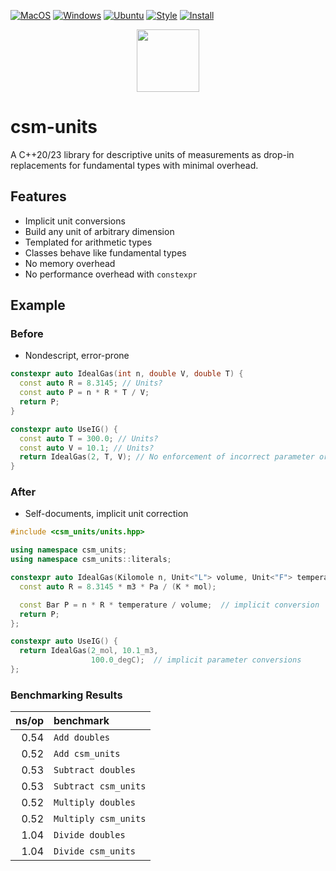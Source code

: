 [![MacOS](https://github.com/sddale/csm-units/actions/workflows/macos.yml/badge.svg)](https://github.com/sddale/csm-units/actions/workflows/macos.yml)
[![Windows](https://github.com/sddale/csm-units/actions/workflows/windows.yml/badge.svg)](https://github.com/sddale/csm-units/actions/workflows/windows.yml)
[![Ubuntu](https://github.com/sddale/csm-units/actions/workflows/ubuntu.yml/badge.svg)](https://github.com/sddale/csm-units/actions/workflows/ubuntu.yml)
[![Style](https://github.com/sddale/csm-units/actions/workflows/style.yml/badge.svg)](https://github.com/sddale/csm-units/actions/workflows/style.yml)
[![Install](https://github.com/sddale/csm-units/actions/workflows/install.yml/badge.svg)](https://github.com/sddale/csm-units/actions/workflows/install.yml)

<p align="center">
  <img src="https://www.mines.edu/wp-content/uploads/assets/logo_eee_rev_4c_r.png" height="100" width="auto" />
</p>

# csm-units

A C++20/23 library for descriptive units of measurements as drop-in replacements for fundamental types with minimal overhead.

## Features

- Implicit unit conversions
- Build any unit of arbitrary dimension
- Templated for arithmetic types
- Classes behave like fundamental types
- No memory overhead
- No performance overhead with `constexpr`

## Example

### Before

- Nondescript, error-prone

```cpp
constexpr auto IdealGas(int n, double V, double T) {
  const auto R = 8.3145; // Units?
  const auto P = n * R * T / V;
  return P;
}

constexpr auto UseIG() {
  const auto T = 300.0; // Units?
  const auto V = 10.1; // Units?
  return IdealGas(2, T, V); // No enforcement of incorrect parameter order
}
```

### After

- Self-documents, implicit unit correction

```cpp
#include <csm_units/units.hpp>

using namespace csm_units;
using namespace csm_units::literals;

constexpr auto IdealGas(Kilomole n, Unit<"L"> volume, Unit<"F"> temperature) {
  const auto R = 8.3145 * m3 * Pa / (K * mol);

  const Bar P = n * R * temperature / volume;  // implicit conversion
  return P;
};

constexpr auto UseIG() {
  return IdealGas(2_mol, 10.1_m3,
                  100.0_degC);  // implicit parameter conversions
};
```


### Benchmarking Results

|               ns/op | benchmark
|--------------------:|:----------
|                0.54 | `Add doubles`
|                0.52 | `Add csm_units`
|                0.53 | `Subtract doubles`
|                0.53 | `Subtract csm_units`
|                0.52 | `Multiply doubles`
|                0.52 | `Multiply csm_units`
|                1.04 | `Divide doubles`
|                1.04 | `Divide csm_units`

